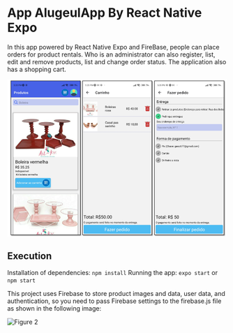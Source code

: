 # App AlugeulApp By React Native Expo

In this app powered by React Native Expo and FireBase, people can place orders for product rentals. Who is an administrator can also register, list, edit and remove products, list and change order status. The application also has a shopping cart.

![Figure 1](./print_screens.png)

## Execution

Installation of dependencies: `npm install`
Running the app: `expo start` or `npm start`

This project uses Firebase to store product images and data, user data, and authentication, so you need to pass Firebase settings to the firebase.js file as shown in the following image:

![Figure 2](./print-firebase.png)
